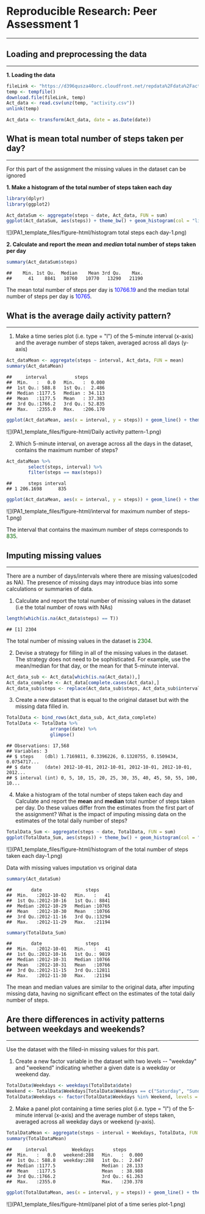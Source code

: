 # Reproducible Research: Peer Assessment 1


********************


## Loading and preprocessing the data
********************
**1. Loading the data**


```r
fileLink <- "https://d396qusza40orc.cloudfront.net/repdata%2Fdata%2Factivity.zip"
temp <- tempfile()
download.file(fileLink, temp)
Act_data <- read.csv(unz(temp, "activity.csv"))
unlink(temp)
```


```r
Act_data <- transform(Act_data, date = as.Date(date))
```


## What is mean total number of steps taken per day?
********************
For this part of the assignment the missing values in the dataset can be ignored

**1. Make a histogram of the total number of steps taken each day**


```r
library(dplyr)
library(ggplot2)
```


```r
Act_dataSum <- aggregate(steps ~ date, Act_data, FUN = sum)
ggplot(Act_dataSum, aes(steps)) + theme_bw() + geom_histogram(col = "lightblue", fill = "darkblue", binwidth = 1000) 
```

![](PA1_template_files/figure-html/histogram total steps each day-1.png)<!-- -->

**2. Calculate and report the *mean* and *median* total number of steps taken per day**

```r
summary(Act_dataSum$steps) 
```

```
##    Min. 1st Qu.  Median    Mean 3rd Qu.    Max. 
##      41    8841   10760   10770   13290   21190
```

The mean total number of steps per day is <span style = "color:blue">10766.19</span> and the median total number of steps per day is <span style = "color:blue">10765</span>.


## What is the average daily activity pattern?
********************
1. Make a time series plot (i.e. type = "l") of the 5-minute interval (x-axis) and the average number of steps taken, averaged across all days (y-axis)


```r
Act_dataMean <- aggregate(steps ~ interval, Act_data, FUN = mean)
summary(Act_dataMean)
```

```
##     interval          steps        
##  Min.   :   0.0   Min.   :  0.000  
##  1st Qu.: 588.8   1st Qu.:  2.486  
##  Median :1177.5   Median : 34.113  
##  Mean   :1177.5   Mean   : 37.383  
##  3rd Qu.:1766.2   3rd Qu.: 52.835  
##  Max.   :2355.0   Max.   :206.170
```

```r
ggplot(Act_dataMean, aes(x = interval, y = steps)) + geom_line() + theme_bw() 
```

![](PA1_template_files/figure-html/Daily activity pattern-1.png)<!-- -->

2. Which 5-minute interval, on average across all the days in the dataset, contains the maximum number of steps?

```r
Act_dataMean %>%
        select(steps, interval) %>%
        filter(steps == max(steps))
```

```
##      steps interval
## 1 206.1698      835
```

```r
ggplot(Act_dataMean, aes(x = interval, y = steps)) + geom_line() + theme_bw() + geom_text(aes(835, 206.1698, label = 835), size = 4, vjust = 0, col = "darkgreen", family = "Verdana")
```

![](PA1_template_files/figure-html/interval for maximum number of steps-1.png)<!-- -->

The interval that contains the maximum number of steps corresponds to <span style = "color:darkgreen">835</span>.


## Imputing missing values
********************

There are a number of days/intervals where there are missing values(coded as NA). The presence of missing days may introduce bias into some calculations or summaries of data. 

1. Calculate and report the total number of missing values in the dataset (i.e the total number of rows with NAs)


```r
length(which(is.na(Act_data$steps) == T))
```

```
## [1] 2304
```
The total number of missing values in the dataset is <span style = "color:darkgreen">2304</span>.

2. Devise a strategy for filling in all of the missing values in the dataset. The strategy does not need to be sophisticated. For example, use the mean/median for that day, or the mean for that 5-minute interval.


```r
Act_data_sub <- Act_data[which(is.na(Act_data)),]
Act_data_complete <- Act_data[complete.cases(Act_data),]
Act_data_sub$steps <- replace(Act_data_sub$steps, Act_data_sub$interval %in% Act_dataMean$interval, Act_dataMean$steps)
```

3. Create a new dataset that is equal to the original dataset but with the missing data filled in. 


```r
TotalData <- bind_rows(Act_data_sub, Act_data_complete) 
TotalData <- TotalData %>%
                arrange(date) %>%
                glimpse()
```

```
## Observations: 17,568
## Variables: 3
## $ steps    (dbl) 1.7169811, 0.3396226, 0.1320755, 0.1509434, 0.0754717...
## $ date     (date) 2012-10-01, 2012-10-01, 2012-10-01, 2012-10-01, 2012...
## $ interval (int) 0, 5, 10, 15, 20, 25, 30, 35, 40, 45, 50, 55, 100, 10...
```

4. Make a histogram of the total number of steps taken each day and Calculate and report the **mean** and **median** total number of steps taken per day. Do these values differ from the estimates from the first part of the assignment? What is the impact of imputing missing data on the estimates of the total daily number of steps?


```r
TotalData_Sum <- aggregate(steps ~ date, TotalData, FUN = sum)
ggplot(TotalData_Sum, aes(steps)) + theme_bw() + geom_histogram(col = "lightblue", fill = "darkgreen", binwidth = 1000)
```

![](PA1_template_files/figure-html/histogram of the total number of steps taken each day-1.png)<!-- -->

Data with missing values imputation vs original data

```r
summary(Act_dataSum)
```

```
##       date                steps      
##  Min.   :2012-10-02   Min.   :   41  
##  1st Qu.:2012-10-16   1st Qu.: 8841  
##  Median :2012-10-29   Median :10765  
##  Mean   :2012-10-30   Mean   :10766  
##  3rd Qu.:2012-11-16   3rd Qu.:13294  
##  Max.   :2012-11-29   Max.   :21194
```

```r
summary(TotalData_Sum)
```

```
##       date                steps      
##  Min.   :2012-10-01   Min.   :   41  
##  1st Qu.:2012-10-16   1st Qu.: 9819  
##  Median :2012-10-31   Median :10766  
##  Mean   :2012-10-31   Mean   :10766  
##  3rd Qu.:2012-11-15   3rd Qu.:12811  
##  Max.   :2012-11-30   Max.   :21194
```

The mean and median values are similar to the original data, after imputing missing data, having no significant effect on the estimates of the total daily number of steps. 


## Are there differences in activity patterns between weekdays and weekends?
********************

Use the dataset with the filled-in missing values for this part.

1. Create a new factor variable in the dataset with two levels -- "weekday" and "weekend" indicating whether a given date is a weekday or weekend day.


```r
TotalData$Weekdays <- weekdays(TotalData$date)
Weekend <- TotalData$Weekdays[TotalData$Weekdays == c("Saturday", "Sunday")]
TotalData$Weekdays <- factor(TotalData$Weekdays %in% Weekend, levels = c(TRUE, FALSE), labels = c("weekend", "weekday"))
```

2. Make a panel plot containing a time series plot (i.e. type = "l") of the 5-minute interval (x-axis) and the average number of steps taken, averaged across all weekday days or weekend (y-axis).


```r
TotalDataMean <- aggregate(steps ~ interval + Weekdays, TotalData, FUN = mean)
summary(TotalDataMean)
```

```
##     interval         Weekdays       steps        
##  Min.   :   0.0   weekend:288   Min.   :  0.000  
##  1st Qu.: 588.8   weekday:288   1st Qu.:  2.047  
##  Median :1177.5                 Median : 28.133  
##  Mean   :1177.5                 Mean   : 38.988  
##  3rd Qu.:1766.2                 3rd Qu.: 61.263  
##  Max.   :2355.0                 Max.   :230.378
```

```r
ggplot(TotalDataMean, aes(x = interval, y = steps)) + geom_line() + theme_bw() + facet_grid(Weekdays ~.)
```

![](PA1_template_files/figure-html/panel plot of a time series plot-1.png)<!-- -->

